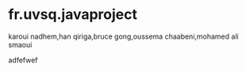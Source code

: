 fr.uvsq.javaproject
===================

karoui nadhem,han qiriga,bruce gong,oussema chaabeni,mohamed ali smaoui

adfefwef
